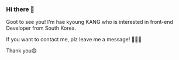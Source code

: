 ### Hi there 👋

Goot to see you! 
I'm hae kyoung KANG who is interested in front-end Developer from South Korea.

If you want to contact me, plz leave me a message! 💬💬💬

Thank you😄


<!--
**haekyoung0810/haekyoung0810** is a ✨ _special_ ✨ repository because its `README.md` (this file) appears on your GitHub profile.

Here are some ideas to get you started:

- 🔭 I’m currently working on ...
- 🌱 I’m currently learning ...
- 👯 I’m looking to collaborate on ...
- 🤔 I’m looking for help with ...
- 💬 Ask me about ...
- 📫 How to reach me: ...
- 😄 Pronouns: ...
- ⚡ Fun fact: ...
-->

